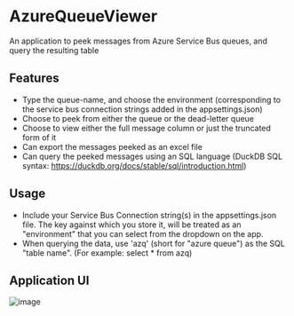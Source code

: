 # AzureQueueViewer
An application to peek messages from Azure Service Bus queues, and query the resulting table

## Features

- Type the queue-name, and choose the environment (corresponding to the service bus connection strings added in the appsettings.json)
- Choose to peek from either the queue or the dead-letter queue
- Choose to view either the full message column or just the truncated form of it
- Can export the messages peeked as an excel file
- Can query the peeked messages using an SQL language (DuckDB SQL syntax: https://duckdb.org/docs/stable/sql/introduction.html)

## Usage

- Include your Service Bus Connection string(s) in the appsettings.json file. The key against which you store it, will be treated as an "environment" that you can select from the dropdown on the app.
- When querying the data, use 'azq' (short for "azure queue") as the SQL "table name". (For example: select * from azq)

## Application UI

![image](https://github.com/user-attachments/assets/34bc2a44-a71d-4836-8f1e-c71943bd3223)
